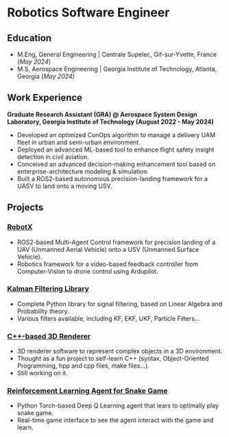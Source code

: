 # Robotics Software Engineer
## Education
- M.Eng, General Engineering | Centrale Supelec, Gif-sur-Yvette, France (_May 2024_)
- M.S, Aerospace Engineering | Georgia Institute of Technology, Atlanta, Georgia (_May 2024_)

## Work Experience
**Graduate Research Assistant (GRA) @ Aerospace System Design Laboratory, Georgia Institute of Technology (August 2022 - May 2024)**
- Developed an optimized ConOps algorithm to manage a delivery UAM fleet in urban and semi-urban environment.
- Deployed an advanced ML-based tool to enhance flight safety insight detection in civil aviation.
- Conceived an advanced decision-making enhancement tool based on enterprise-architecture modeling & simulation. 
- Built a ROS2-based autonomous precision-landing framework for a UASV to land onto a moving USV.

## Projects
### [RobotX](https://github.com/gt-marine-robotics-group/robotx_ros2_ws)
- ROS2-based Multi-Agent Control framework for precision landing of a UAV (Unmanned Aerial Vehicle) onto a USV (Unmanned Surface Vehicle).
- Robotics framework for a video-based feedback controller from Computer-Vision to drone control using Ardupilot.

### [Kalman Filtering Library](https://github.com/hchardin3/KalmanFiltering)
- Complete Python library for signal filtering, based on Linear Algebra and Probability theory.
- Various filters available, including KF, EKF, UKF, Particle Filters...

### [C++-based 3D Renderer](https://github.com/hchardin3/3DRenderer)
- 3D renderer software to represent complex objects in a 3D environment.
- Thought as a fun project to self-learn C++ (syntax, Object-Oriented Programming, hpp and cpp files, make files...).
- Still working on it.

### [Reinforcement Learning Agent for Snake Game](https://github.com/hchardin3/Snake)
- Python Torch-based Deep Q Learning agent that lears to optimally play snake game.
- Real-time game interface to see the agent interact with the game and learn.
